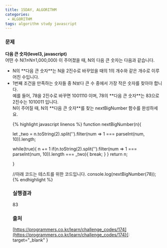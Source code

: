 ```yaml
---
title: 15DAY, ALGORITHM
categories:
 - ALGORITHM
tags: algorithm study javascript
---
```


### 문제
**다음 큰 숫자(level3, javascript)**<br />
어떤 수 N(1≤N≤1,000,000) 이 주어졌을 때, N의 다음 큰 숫자는 다음과 같습니다.
<ul>
<li>N의 **다음 큰 숫자**는 N을 2진수로 바꾸었을 때의 1의 개수와 같은 개수로 이루어진 수입니다.</li>
<li>1번째 조건을 만족하는 숫자들 중 N보다 큰 수 중에서 가장 작은 숫자를 찾아야 합니다.</li>
예를 들어, 78을 2진수로 바꾸면 1001110 이며, 78의 **다음 큰 숫자**는 83으로 2진수는 1010011 입니다.<br />
N이 주어질 때, N의 **다음 큰 숫자**를 찾는 nextBigNumber 함수를 완성하세요.

{% highlight javascript linenos %}
function nextBigNumber(n){
  
  let _two = n.toString(2).split('').filter(num => 1 === parseInt(num, 10)).length;
  
  while(true){
    n += 1
    if(n.toString(2).split('').filter(num => 1 === parseInt(num, 10)).length === _two){
      break;
    }
  }
  return n;
        
}

//아래 코드는 테스트를 위한 코드입니다.
console.log(nextBigNumber(78));
{% endhighlight %}

### 실행결과
83

### 출처
[https://programmers.co.kr/learn/challenge_codes/174](https://programmers.co.kr/learn/challenge_codes/174){: target="_blank" }